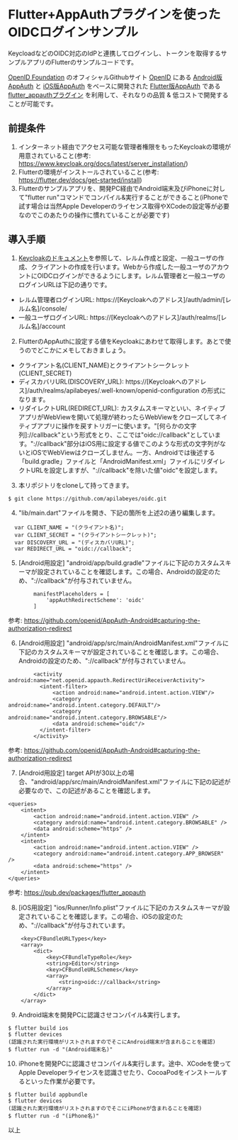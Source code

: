 # Flutter+AppAuthプラグインを使ったOIDCログインサンプル

KeycloadなどのOIDC対応のIdPと連携してログインし、トークンを取得するサンプルアプリのFlutterのサンプルコードです。

[OpenID Foundation](https://openid.net/) のオフィシャルGithubサイト [OpenID](https://github.com/openid) にある [Android版AppAuth](https://github.com/openid/AppAuth-Android) と [iOS版AppAuth](https://github.com/openid/AppAuth-iOS) をベースに開発された [Flutter版AppAuth](https://github.com/MaikuB/flutter_appauth) である [flutter_appauthプラグイン](https://pub.dev/packages/flutter_appauth) を利用して、それなりの品質 & 低コストで開発することが可能です。

## 前提条件
1. インターネット経由でアクセス可能な管理者権限をもったKeycloakの環境が用意されていること(参考: https://www.keycloak.org/docs/latest/server_installation/)
2. Flutterの環境がインストールされていること(参考: https://flutter.dev/docs/get-started/install)
3. Flutterのサンプルアプリを、開発PC経由でAndroid端末及びiPhoneに対して"flutter run"コマンドでコンパイル&実行することができること(iPhoneで試す場合は当然Apple Developerのライセンス取得やXCodeの設定等が必要なのでこのあたりの操作に慣れていることが必要です)

## 導入手順
1. [Keycloakのドキュメント](https://www.keycloak.org/docs/latest/server_admin/)を参照して、レルム作成と設定、一般ユーザの作成、クライアントの作成を行います。Webから作成した一般ユーザのアカウントにOIDCログインができるようにします。レルム管理者と一般ユーザのログインURLは下記の通りです。

- レルム管理者ログインURL: https://[Keycloakへのアドレス]/auth/admin/[レルム名]/console/
- 一般ユーザログインURL: https://[Keycloakへのアドレス]/auth/realms/[レルム名]/account

2. FlutterのAppAuthに設定する値をKeycloakにあわせて取得します。あとで使うのでどこかにメモしておきましょう。

- クライアント名(CLIENT_NAME)とクライアントシークレット(CLIENT_SECRET)
- ディスカバリURL(DISCOVERY_URL): https://[Keycloakへのアドレス]/auth/realms/apilabeyes/.well-known/openid-configuration の形式になります。
- リダイレクトURL(REDIRECT_URL): カスタムスキーマといい、ネイティブアプリがWebViewを開いて処理が終わったらWebViewをクローズしてネイティブアプリに操作を戻すトリガーに使います。"[何らかの文字列]://callback"という形式をとり、ここでは"oidc://callback"としています。"://callback"部分はiOS用に設定する値でこのような形式の文字列がないとiOSでWebViewはクローズしません。一方、Androidでは後述する「build.gradle」ファイルと「AndroidManifest.xml」ファイルにリダイレクトURLを設定しますが、"://callback"を除いた値"oidc"を設定します。

3. 本リポジトリをcloneして持ってきます。

```
$ git clone https://github.com/apilabeyes/oidc.git
```

4. "lib/main.dart"ファイルを開き、下記の箇所を上述2の通り編集します。
```
  var CLIENT_NAME = "(クライアント名)";
  var CLIENT_SECRET = "(クライアントシークレット)";
  var DISCOVERY_URL = "(ディスカバリURL)";
  var REDIRECT_URL = "oidc://callback";
```

5. [Android用設定] "android/app/build.gradle"ファイルに下記のカスタムスキーマが設定されていることを確認します。この場合、Androidの設定のため、"://callback"が付与されていません。
```
        manifestPlaceholders = [
            'appAuthRedirectScheme': 'oidc'
        ]
```
参考: https://github.com/openid/AppAuth-Android#capturing-the-authorization-redirect

6. [Android用設定] "android/app/src/main/AndroidManifest.xml"ファイルに下記のカスタムスキーマが設定されていることを確認します。この場合、Androidの設定のため、"://callback"が付与されていません。
```
        <activity android:name="net.openid.appauth.RedirectUriReceiverActivity">
          <intent-filter>
              <action android:name="android.intent.action.VIEW"/>
              <category android:name="android.intent.category.DEFAULT"/>
              <category android:name="android.intent.category.BROWSABLE"/>
              <data android:scheme="oidc"/>
          </intent-filter>
        </activity>
```
参考: https://github.com/openid/AppAuth-Android#capturing-the-authorization-redirect

7. [Android用設定] target APIが30以上の場合、"android/app/src/main/AndroidManifest.xml"ファイルに下記の記述が必要なので、この記述があることを確認します。
```
<queries>
    <intent>
        <action android:name="android.intent.action.VIEW" />
        <category android:name="android.intent.category.BROWSABLE" />
        <data android:scheme="https" />
    </intent>
    <intent>
        <action android:name="android.intent.action.VIEW" />
        <category android:name="android.intent.category.APP_BROWSER" />
        <data android:scheme="https" />
    </intent>
</queries>
```
参考: https://pub.dev/packages/flutter_appauth

8. [iOS用設定] "ios/Runner/Info.plist"ファイルに下記のカスタムスキーマが設定されていることを確認します。この場合、iOSの設定のため、"://callback"が付与されています。
```
    <key>CFBundleURLTypes</key>
    <array>
        <dict>
            <key>CFBundleTypeRole</key>
            <string>Editor</string>
            <key>CFBundleURLSchemes</key>
            <array>
                <string>oidc://callback</string>
            </array>
        </dict>
    </array>
```

9. Android端末を開発PCに認識させコンパイル&実行します。
```
$ flutter build ios
$ flutter devices
(認識された実行環境がリストされますのでそこにAndroid端末が含まれることを確認)
$ flutter run -d "(Android端末名)"
```

10. iPhoneを開発PCに認識させコンパイル&実行します。途中、XCodeを使ってApple Developerライセンスを認識させたり、CocoaPodをインストールするといった作業が必要です。
```
$ flutter build appbundle
$ flutter devices
(認識された実行環境がリストされますのでそこにiPhoneが含まれることを確認)
$ flutter run -d "(iPhone名)"
```

以上